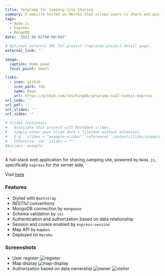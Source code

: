 ```yaml
---
title: YelpCamp for Camping Site Sharing
summary: A website hosted on Heroku that allows users to share and post reviews on camping sites.
tags:
  - Node.js
  - Express
  - MongoDB
date: '2022-08-02T00:00:00Z'

# Optional external URL for project (replaces project detail page).
external_link: ''

image:
  caption: Home page
  focal_point: Smart

links:
  - icon: github
    icon_pack: fab
    name: Repo
    url: https://github.com/leizhang88/yelpcamp-su22-nodejs-express
url_code: ''
url_pdf: ''
url_slides: ''
url_video: ''

# Slides (optional).
#   Associate this project with Markdown slides.
#   Simply enter your slide deck's filename without extension.
#   E.g. `slides = "example-slides"` references `content/slides/example-slides.md`.
#   Otherwise, set `slides = ""`.
##slides: example
---
```


A full-stack web application for sharing camping site, powered by `Node.js`, specifically `express` for the server side.

Visit [here](https://yelpcamp-su22-nodejs-express.herokuapp.com/)

### Features

- Styled with `Bootstrap`
- RESTful conventions
- MongoDB connection by `mongoose`
- Schema validation by `joi`
- Authentication and authorization based on data relationship
- Session and cookie enabled by `express-session`
- Map API by `mapbox`
- Deployed on `Heroku`


### Screenshots

- User register
  ![register](yelpcamp-register.png)
- Map display
  ![map-display](yelpcamp-map-display.png)
- Authorization based on data ownership
  ![owner](yelpcamp-owner.png)
  ![visitor](yelpcamp-visitor.png)
